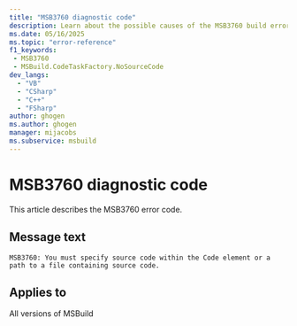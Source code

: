 ```yaml
---
title: "MSB3760 diagnostic code"
description: Learn about the possible causes of the MSB3760 build error, and get troubleshooting tips.
ms.date: 05/16/2025
ms.topic: "error-reference"
f1_keywords:
 - MSB3760
 - MSBuild.CodeTaskFactory.NoSourceCode
dev_langs:
  - "VB"
  - "CSharp"
  - "C++"
  - "FSharp"
author: ghogen
ms.author: ghogen
manager: mijacobs
ms.subservice: msbuild
---
```


# MSB3760 diagnostic code

<!-- :::ErrorDefinitionDescription::: -->
<!-- :::editable-content name="introDescription"::: -->
This article describes the MSB3760 error code.
<!-- :::editable-content-end::: -->

## Message text

<!-- :::editable-content name="messageText"::: -->
`MSB3760: You must specify source code within the Code element or a path to a file containing source code.`
<!-- :::editable-content-end::: -->
<!-- MSB3760: You must specify source code within the Code element or a path to a file containing source code. -->

<!-- :::editable-content name="postOutputDescription"::: -->
<!--
{StrBegin="MSB3760: "}
-->
<!-- :::editable-content-end::: -->
<!-- :::ErrorDefinitionDescription-end::: -->

## Applies to

All versions of MSBuild
